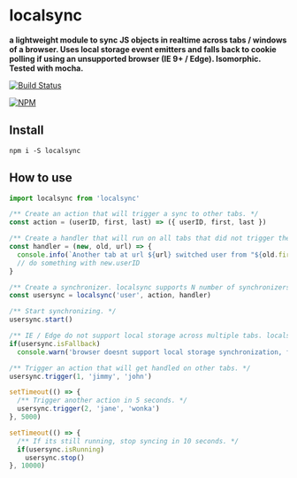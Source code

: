 # localsync

**a lightweight module to sync JS objects in realtime across tabs / windows of a browser. Uses local storage event emitters and falls back to cookie polling if using an unsupported browser (IE 9+ / Edge). Isomorphic. Tested with mocha.**

[![Build Status](https://travis-ci.org/noderaider/localsync.svg?branch=master)](https://travis-ci.org/noderaider/localsync)

[![NPM](https://nodei.co/npm/localsync.png?stars=true&downloads=true)](https://nodei.co/npm/localsync/)

## Install

`npm i -S localsync`


## How to use

```js
import localsync from 'localsync'

/** Create an action that will trigger a sync to other tabs. */
const action = (userID, first, last) => ({ userID, first, last })

/** Create a handler that will run on all tabs that did not trigger the sync. */
const handler = (new, old, url) => {
  console.info(`Another tab at url ${url} switched user from "${old.first} ${old.last}" to "${new.first} ${new.last}".`)
  // do something with new.userID
}

/** Create a synchronizer. localsync supports N number of synchronizers for different things across your app. */
const usersync = localsync('user', action, handler)

/** Start synchronizing. */
usersync.start()

/** IE / Edge do not support local storage across multiple tabs. localsync will automatically fallback to a cookie polling mechanism here. You don't need to do anything else. */
if(usersync.isFallback)
  console.warn('browser doesnt support local storage synchronization, falling back to cookie synchronization.')

/** Trigger an action that will get handled on other tabs. */
usersync.trigger(1, 'jimmy', 'john')

setTimeout(() => {
  /** Trigger another action in 5 seconds. */
  usersync.trigger(2, 'jane', 'wonka')
}, 5000)

setTimeout(() => {
  /** If its still running, stop syncing in 10 seconds. */
  if(usersync.isRunning)
    usersync.stop()
}, 10000)
```
